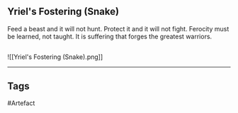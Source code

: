 ## Yriel's Fostering (Snake)
Feed a beast and it will not hunt.
Protect it and it will not fight.
Ferocity must be learned, not taught.
It is suffering that forges the greatest warriors.
## 
![[Yriel's Fostering (Snake).png]]

---
## Tags
#Artefact